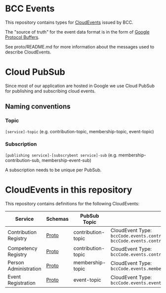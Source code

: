 # BCC Events

This repository contains types for [CloudEvents](https://cloudevents.io) issued by BCC.

The "source of truth" for the event data format is in the form of [Google Protocol Buffers](https://github.com/protocolbuffers/protobuf).

See proto/README.md for more information about the messages used to describe CloudEvents.

# Cloud PubSub
Since most of our application are hosted in Google we use Cloud PubSub for publishing and subscribing cloud events.

## Naming conventions

### Topic
`[service]-topic` (e.g. contribution-topic, membership-topic, event-topic)

### Subscription
`[publishing service]-[subscrybent service]-sub` (e.g. membership-contribution-sub, membership-event-sub)

A subscription needs to be unique per PubSub.

# CloudEvents in this repository
This repository contains definitions for the following CloudEvents:

| Service | Schemas | PubSub Topic | Types |
|---------|---------|--------------|-------| 
| Contribution Registry| [Proto](proto/events/contribution/registry/v1/events.proto) | contribution-topic | CloudEvent Type: `bccCode.events.contribution.registry.v1.ContributionCreatedEvent` `bccCode.events.contribution.registry.v1.ContributionDeletedEvent` |
| Competency Registry | [Proto](proto/events/contribution/competencyRegistry/v1/events.proto) | contribution-topic | CloudEvent Type: `bccCode.events.contribution.competencyRegistry.v1.ObjectCreatedEvent`|
| Person Administration | [Proto](proto/events/membership/personAdministration/v1/events.proto) | membership-topic | CloudEvent Type: `bccCode.events.membership.admin.person.v1.PersonRevokedEvent`|
| Event Registration | [Proto](proto/events/event/registration/v1/events.proto) | event-topic | CloudEvent Type: `bccCode.events.event.registration.v1.PersonRegisteredEvent`|
